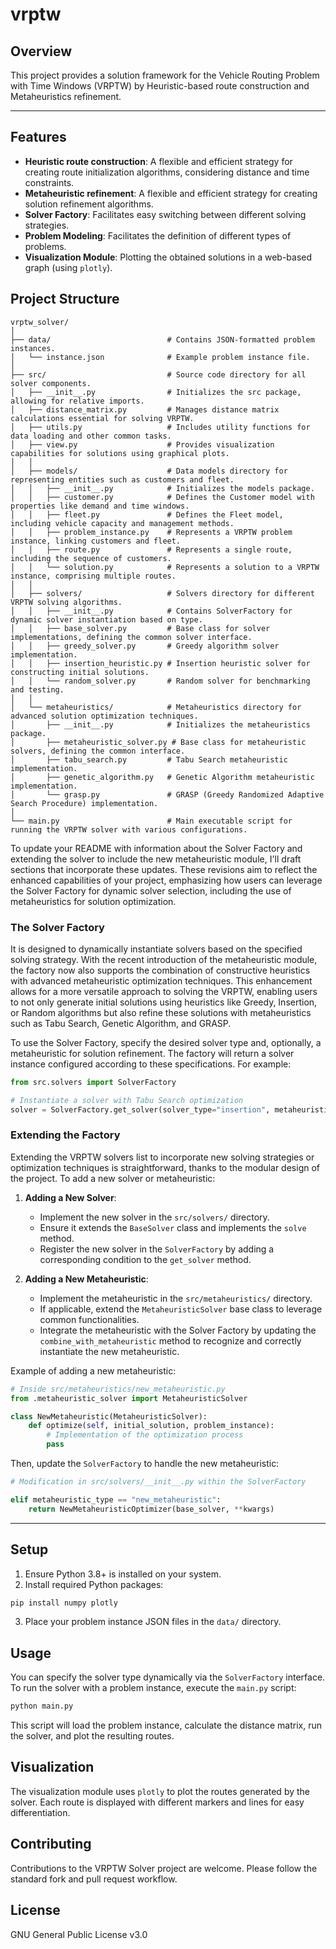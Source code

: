 
# vrptw

## Overview

This project provides a solution framework for the Vehicle Routing Problem with Time Windows (VRPTW) by Heuristic-based route construction and Metaheuristics refinement.

---

## Features
- **Heuristic route construction**: A flexible and efficient strategy for creating route initialization algorithms, considering distance and time constraints.
- **Metaheuristic refinement**: A flexible and efficient strategy for creating solution refinement algorithms.
- **Solver Factory**: Facilitates easy switching between different solving strategies.
- **Problem Modeling**: Facilitates the definition of different types of problems.
- **Visualization Module**: Plotting the obtained solutions in a web-based graph (using `plotly`).

## Project Structure

```
vrptw_solver/
│
├── data/                          # Contains JSON-formatted problem instances.
│   └── instance.json              # Example problem instance file.
│
├── src/                           # Source code directory for all solver components.
│   ├── __init__.py                # Initializes the src package, allowing for relative imports.
│   ├── distance_matrix.py         # Manages distance matrix calculations essential for solving VRPTW.
│   ├── utils.py                   # Includes utility functions for data loading and other common tasks.
│   ├── view.py                    # Provides visualization capabilities for solutions using graphical plots.
│   │
│   ├── models/                    # Data models directory for representing entities such as customers and fleet.
│   │   ├── __init__.py            # Initializes the models package.
│   │   ├── customer.py            # Defines the Customer model with properties like demand and time windows.
│   │   ├── fleet.py               # Defines the Fleet model, including vehicle capacity and management methods.
│   │   ├── problem_instance.py    # Represents a VRPTW problem instance, linking customers and fleet.
│   │   ├── route.py               # Represents a single route, including the sequence of customers.
│   │   └── solution.py            # Represents a solution to a VRPTW instance, comprising multiple routes.
│   │
│   ├── solvers/                   # Solvers directory for different VRPTW solving algorithms.
│   │   ├── __init__.py            # Contains SolverFactory for dynamic solver instantiation based on type.
│   │   ├── base_solver.py         # Base class for solver implementations, defining the common solver interface.
│   │   ├── greedy_solver.py       # Greedy algorithm solver implementation.
│   │   ├── insertion_heuristic.py # Insertion heuristic solver for constructing initial solutions.
│   │   └── random_solver.py       # Random solver for benchmarking and testing.
│   │
│   └── metaheuristics/            # Metaheuristics directory for advanced solution optimization techniques.
│       ├── __init__.py            # Initializes the metaheuristics package.
│       ├── metaheuristic_solver.py # Base class for metaheuristic solvers, defining the common interface.
│       ├── tabu_search.py         # Tabu Search metaheuristic implementation.
│       ├── genetic_algorithm.py   # Genetic Algorithm metaheuristic implementation.
│       └── grasp.py               # GRASP (Greedy Randomized Adaptive Search Procedure) implementation.
│
└── main.py                        # Main executable script for running the VRPTW solver with various configurations.
```

To update your README with information about the Solver Factory and extending the solver to include the new metaheuristic module, I'll draft sections that incorporate these updates. These revisions aim to reflect the enhanced capabilities of your project, emphasizing how users can leverage the Solver Factory for dynamic solver selection, including the use of metaheuristics for solution optimization.

### The Solver Factory

It is designed to dynamically instantiate solvers based on the specified solving strategy. With the recent introduction of the metaheuristic module, the factory now also supports the combination of constructive heuristics with advanced metaheuristic optimization techniques. This enhancement allows for a more versatile approach to solving the VRPTW, enabling users to not only generate initial solutions using heuristics like Greedy, Insertion, or Random algorithms but also refine these solutions with metaheuristics such as Tabu Search, Genetic Algorithm, and GRASP.

To use the Solver Factory, specify the desired solver type and, optionally, a metaheuristic for solution refinement. The factory will return a solver instance configured according to these specifications. For example:

```python
from src.solvers import SolverFactory

# Instantiate a solver with Tabu Search optimization
solver = SolverFactory.get_solver(solver_type="insertion", metaheuristic="tabu_search", **kwargs)
```

### Extending the Factory

Extending the VRPTW solvers list to incorporate new solving strategies or optimization techniques is straightforward, thanks to the modular design of the project. To add a new solver or metaheuristic:

1. **Adding a New Solver**:
   - Implement the new solver in the `src/solvers/` directory.
   - Ensure it extends the `BaseSolver` class and implements the `solve` method.
   - Register the new solver in the `SolverFactory` by adding a corresponding condition to the `get_solver` method.

2. **Adding a New Metaheuristic**:
   - Implement the metaheuristic in the `src/metaheuristics/` directory.
   - If applicable, extend the `MetaheuristicSolver` base class to leverage common functionalities.
   - Integrate the metaheuristic with the Solver Factory by updating the `combine_with_metaheuristic` method to recognize and correctly instantiate the new metaheuristic.

Example of adding a new metaheuristic:

```python
# Inside src/metaheuristics/new_metaheuristic.py
from .metaheuristic_solver import MetaheuristicSolver

class NewMetaheuristic(MetaheuristicSolver):
    def optimize(self, initial_solution, problem_instance):
        # Implementation of the optimization process
        pass
```

Then, update the `SolverFactory` to handle the new metaheuristic:

```python
# Modification in src/solvers/__init__.py within the SolverFactory

elif metaheuristic_type == "new_metaheuristic":
    return NewMetaheuristicOptimizer(base_solver, **kwargs)
```

---

## Setup

1. Ensure Python 3.8+ is installed on your system.
2. Install required Python packages:

```bash
pip install numpy plotly
```

3. Place your problem instance JSON files in the `data/` directory.

## Usage

You can specify the solver type dynamically via the `SolverFactory` interface.
To run the solver with a problem instance, execute the `main.py` script:

```bash
python main.py
```

This script will load the problem instance, calculate the distance matrix, run the solver, and plot the resulting routes.

## Visualization

The visualization module uses `plotly` to plot the routes generated by the solver. Each route is displayed with different markers and lines for easy differentiation.

## Contributing

Contributions to the VRPTW Solver project are welcome. Please follow the standard fork and pull request workflow.

## License

GNU General Public License v3.0
